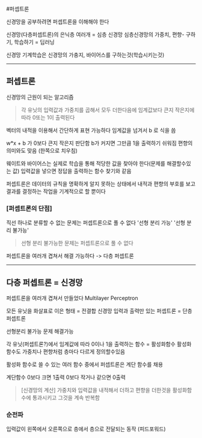 #퍼셉트론

신경망을 공부하려면 퍼셉트론을 이해해야 한다

신경망(다층퍼셉트론)의 은닉층 여러개 = 심층 신경망
심층신경망의 가중치, 편향- 구하기, 학습하기 = 딥러닝

신경망 기계학습은 신경망의 가충지, 바이어스를 구하는것(학습시키는것)

---


## 퍼셉트론

신경망의 근원이 되는 알고리즘

> 각 유닛의 입력값과 가중치를 곱해서 모두 더한다음에 임계값보다 큰지 작은지에 따라 0또는 1이 출력된다
 
벡터의 내적을 이용해서 간단하게 표현 가능하다
임계값을 넘겨서 b 로 식을 씀

w\*x + b 가 0보다 큰지 작은지 판단함
b가 커지면 그만큼 1을 출력하기 쉬워짐
편향의 의미와도 맞음
(한쪽으로 치우침)

웨이트와 바이어스는 실제로 학습을 통해 적당한 값을 찾아야 한다(문제를 해결할수있는 값)
입력값을 넣으면 정답을 출력하는 함수 찾기와 같음


퍼셉트론은 데이터의 규칙을 명확하게 알지 못하는 상태에서 내적과 편향의 부호를 보고 결과를 결정하는 작업을 기계적으로 할 뿐이다

### \[퍼셉트론의 단점\]
직선 하나로 분류할 수 없는 문제는 퍼셉트론으로 풀 수 없다
'선형 분리 가능'
'선형 분리 불가능'

> 선형 분리 불가능한 문제는 퍼셉트론으로 풀 수 없다

퍼셉트론을 여러개 겹쳐서 해결 가능하다 -> 다층 퍼셉트론


---


## 다층 퍼셉트론 = 신경망

퍼셉트론을 여러개 겹쳐서 만들었다
Multilayer Perceptron

모든 유닛을 화살표로 이은 형태 = 전결합 신경망
입력과 출력만 있는 퍼셉트론 = 단층 퍼셉트론

선형분리 불가능 문제 해결가능


각 유닛(퍼셉트론?)에서 임계값에 따라 0이나 1을 출력하는 함수 = 활성화함수
활성화함수도 가중치나 편향처럼 층마다 다르게 정의할수있음

활성화 함수로 쓸 수 있는 여러 함수 중에서 퍼셉트론은 계단 함수를 채용

계단함수
0보다 크면 1출력
0보다 작거나 같으면 0출력

> \[신경망의 계산\] 
> 가중치와 입력값을 내적해서 더하고 편향을 더한것을 활성화함수에 통과시키고 그것을 계속 반복함

### 순전파
입력값이 왼쪽에서 오른쪽으로 층에서 층으로 전달되는 동작 (피드포워드)












